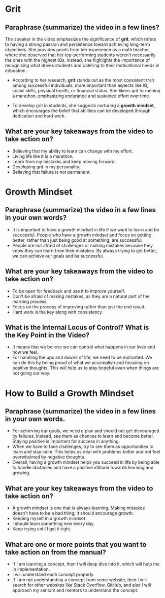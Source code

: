 
# Grit
## Paraphrase (summarize) the video in a few lines?
The speaker in the video emphasizes the significance of **grit**, which refers to having a strong passion and persistence toward achieving long-term objectives. She provides points from her experience as a math teacher, where she observed that her top-performing students weren’t necessarily the ones with the highest IQs. Instead, she highlights the importance of recognizing what drives students and catering to their motivational needs in education.

- According to her research, **grit** stands out as the most consistent trait among successful individuals, more important than aspects like IQ, social skills, physical health, or financial status. She likens grit to running a marathon, emphasizing endurance and sustained effort over time.

- To develop grit in students, she suggests nurturing a **growth mindset**, which encourages the belief that abilities can be developed through dedication and hard work.

## What are your key takeaways from the video to take action on?
- Believing that my ability to learn can change with my effort.
- Living life like it is a marathon.
- Learn from my mistakes and keep moving forward.
- Developing grit in my personality.
- Believing that failure is not permanent.

# Growth Mindset
## Paraphrase (summarize) the video in a few lines in your own words?
* It is important to have a growth mindset in life if we want to learn and be successful. People who have a growth mindset and focus on getting better, rather than just being good at something, are successful.
* People are not afraid of challenges or making mistakes because they know they can learn from their mistakes. By always trying to get better, we can achieve our goals and be successful.

## What are your key takeaways from the video to take action on?
* To be open for feedback and use it to improve yourself.
* Don't be afraid of making mistakes, as they are a natural part of the learning process.
* Focus on the process of improving rather than just the end result.
* Hard work is the key along with consistency.

## What is the Internal Locus of Control? What is the Key Point in the Video?
* It means that we believe we can control what happens in our lives and how we feel.
* For handling the ups and downs of life, we need to be motivated. We can do this by being proud of what we accomplish and focusing on positive thoughts. This will help us to stay hopeful even when things are not going our way.

# How to Build a Growth Mindset
## Paraphrase (summarize) the video in a few lines in your own words.
* For achieving our goals, we need a plan and should not get discouraged by failures. Instead, see them as chances to learn and become better. Staying positive is important for success in anything.
* When we have to face challenges, try to see them as opportunities to learn and stay calm. This helps us deal with problems better and not feel overwhelmed by negative thoughts.
* Overall, having a growth mindset helps you succeed in life by being able to handle obstacles and have a positive attitude towards learning and growing.

## What are your key takeaways from the video to take action on?
* A growth mindset is one that is always learning. Making mistakes doesn't have to be a bad thing; it should encourage growth.
* Keeping myself in a growth mindset.
* I should learn something new every day.
* Keep trying until I get it right.

## What are one or more points that you want to take action on from the manual?
* If I am learning a concept, then I will deep dive into it, which will help me in implementation.
* I will understand each concept properly.
* If I am not understanding a concept from some website, then I will search for other websites like Stack Overflow, GitHub, and also I will approach my seniors and mentors to understand the concept.
